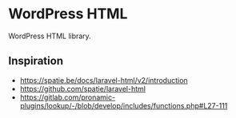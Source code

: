# WordPress HTML

WordPress HTML library.

## Inspiration

- https://spatie.be/docs/laravel-html/v2/introduction
- https://github.com/spatie/laravel-html
- https://gitlab.com/pronamic-plugins/lookup/-/blob/develop/includes/functions.php#L27-111
